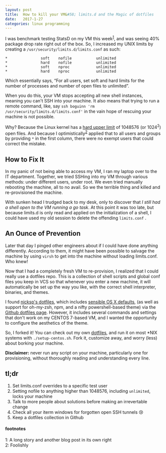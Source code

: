 ```yaml
---
layout: post
title:  How to kill your VM&#58; limits.d and the Magic of dotfiles
date:   2017-1-27
categories: linux programming
---
```


I was benchmark testing StatsD on my VM this week<sup>[1](#myfootnote1)</sup>, and was seeing 40% package drop rate right out of the box. So, I increased my UNIX limits by creating a `/usr/security/limits.d/limits.conf` as such:

```
*               soft    nofile           unlimited
*               hard    nofile           unlimited
*               soft    nproc            unlimited
*               hard    nproc            unlimited
```
Which essentially says, “For all users, set soft and hard limits for the number of processes and number of open files to unlimited”.

When you do this, your VM stops accepting all new shell instances, meaning you can't SSH into your machine. It also means that trying to run a remote command, like, say `ssh boguinn 'rm /usr/security/limits.d/limits.conf'` in the vain hope of rescuing your machine is not possible.

Why? Because the Linux kernel has a [hard upper limit](http://four-eyes.net/2012/09/etcsecuritylimits-conf-nofile-absolute-maximum/) of 1048576 (or 1024<sup>2</sup>) open files. And because I optimistically<sup>[2](#myfootnote2)</sup> applied that to all users and groups by providing `*` in the first column, there were no exempt users that could correct the mistake.

## How to Fix It

In my panic of not being able to access my VM, I ran my laptop over to the IT department. Together, we tried SSHing into my VM through various methods: under different users, under root. We even tried manually rebooting the machine, all to no avail. So we the terrible thing and killed and re-provisioned the machine.

With sunken head I trudged back to my desk, only to discover that *I still had a shell open to the VM running a go task*. At this point it was too late, but because limits.d is only read and applied on the initialization of a shell, I could have used my old session to delete the  offending `limits.conf` .

## An Ounce of Prevention

Later that day I pinged other engineers about if I could have done anything differently. According to them, it might have been possible to salvage the machine by using `virsh` to get into the machine without loading limits.conf. Who knew!

Now that I had a completely fresh VM to re-provision, I realized that I could really use a dotfiles repo. This is a collection of shell scripts and global conf files you keep in VCS so that whenever you enter a new machine, it will automatically be set up the way you like, with the correct shell interpreter, binaries, and themes.

I found [nicksp's dotfiles](https://github.com/nicksp/dotfiles), which includes [sensible OS X defaults](https://github.com/nicksp/dotfiles/blob/master/osx/set-defaults.sh), (as well as support for oh-my-zsh, npm, and a nifty powershell-based theme) via the [Github dotfiles page](github.dotfies.io). However, it includes several commands and settings that don't work on my CENTOS 7-based VM, and I wanted the opportunity to configure the aesthetics of the theme.

So, I forked it! You can check out my own [dotfiles](https://github.com/broguinn/dotfiles), and run it on most *NIX systems with `./setup-centos.sh`. Fork it, customize away, and worry (less) about borking your machine.

**Disclaimer:** never run any script on your machine, particularly one for provisioning, without thoroughly reading and understanding every line.

## tl;dr

1. Set limits.conf overrides to a specific test user
2. Setting nofile to anything higher than 1048576, including `unlimited`, locks your machine
3. Talk to more people about solutions before making an irrevertable change
4. Check all your iterm windows for forgotten open SSH tunnels :cry:
5. Keep a dotfiles collection in Github

#### footnotes

<a name="myfootnote1">1</a>: A long story and another blog post in its own right<br>
<a name="myfootnote2">2</a>: Foolishly
